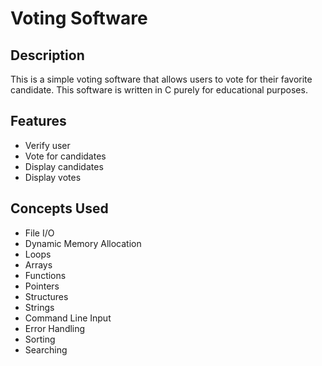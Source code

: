# Voting Software

## Description

This is a simple voting software that allows users to vote for their favorite candidate. This software is written in C purely for educational purposes.

## Features

- Verify user
- Vote for candidates
- Display candidates
- Display votes
  

## Concepts Used

- File I/O
- Dynamic Memory Allocation
- Loops
- Arrays
- Functions
- Pointers
- Structures
- Strings
- Command Line Input
- Error Handling
- Sorting
- Searching


